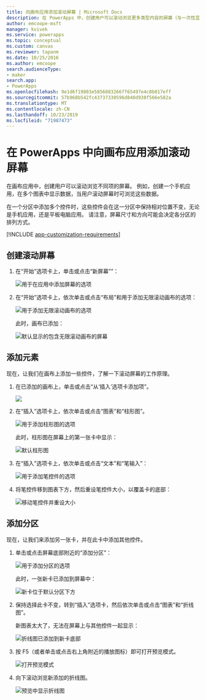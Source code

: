 ```yaml
---
title: 向画布应用添加滚动屏幕 | Microsoft Docs
description: 在 PowerApps 中，创建用户可以滚动浏览更多类型内容的屏幕（与一次性显示画布应用中全部内容的屏幕相比）。
author: emcoope-msft
manager: kvivek
ms.service: powerapps
ms.topic: conceptual
ms.custom: canvas
ms.reviewer: tapanm
ms.date: 10/25/2016
ms.author: emcoope
search.audienceType:
- maker
search.app:
- PowerApps
ms.openlocfilehash: 9e1d6f19803e5856083266ff65497e4c0b017eff
ms.sourcegitcommit: 57b968b542fc43737330596d840d938f566e582a
ms.translationtype: MT
ms.contentlocale: zh-CN
ms.lasthandoff: 10/23/2019
ms.locfileid: "71987473"
---
```

# <a name="add-a-scrolling-screen-to-a-canvas-app-in-powerapps"></a>在 PowerApps 中向画布应用添加滚动屏幕

在画布应用中，创建用户可以滚动浏览不同项的屏幕。 例如，创建一个手机应用，在多个图表中显示数据，当用户滚动屏幕时可浏览这些数据。

在一个分区中添加多个控件时，这些控件会在这一分区中保持相对位置不变，无论是手机应用，还是平板电脑应用。 请注意，屏幕尺寸和方向可能会决定各分区的排列方式。  

[!INCLUDE [app-customization-requirements](../../includes/app-customization-requirements.md)]

## <a name="create-a-scrolling-screen"></a>创建滚动屏幕

1. 在“开始”选项卡上，单击或点击“新屏幕””：

    ![用于在应用中添加屏幕的选项][1]

2. 在“开始”选项卡上，依次单击或点击“布局”和用于添加无限滚动画布的选项：  
   
    ![用于添加无限滚动画布的选项][2]
   
    此时，画布已添加：  
   
    ![默认显示的包含无限滚动画布的屏幕][3]

## <a name="add-elements"></a>添加元素
现在，让我们在画布上添加一些控件，了解一下滚动屏幕的工作原理。

1. 在已添加的画布上，单击或点击“从‘插入’选项卡添加项”。
   
    ![][4]
2. 在“插入”选项卡上，依次单击或点击“图表”和“柱形图”。
   
    ![用于添加柱形图的选项][5]
   
    此时，柱形图在屏幕上的第一张卡中显示：  
   
    ![默认柱形图][7]
3. 在“插入”选项卡上，依次单击或点击“文本”和“笔输入”：  
   
    ![用于添加笔控件的选项][8]
4. 将笔控件移到图表下方，然后重设笔控件大小，以覆盖卡的底部：  
   
    ![移动笔控件并重设大小][9]

## <a name="add-a-section"></a>添加分区
现在，让我们来添加另一张卡，并在此卡中添加其他控件。

1. 单击或点击屏幕底部附近的“添加分区”：  
   
    ![用于添加分区的选项][10]
   
    此时，一张新卡已添加到屏幕中：  
   
    ![新卡位于默认分区下方][11]
2. 保持选择此卡不变，转到“插入”选项卡，然后依次单击或点击“图表”和“折线图”。
   
    新图表太大了，无法在屏幕上与其他控件一起显示：  
   
    ![折线图已添加到新卡底部][12]
3. 按 F5（或者单击或点击右上角附近的播放图标）即可打开预览模式。
   
    ![打开预览模式](./media/add-scrolling-screen/open-preview.png)
4. 向下滚动浏览新添加的折线图。  
   
    ![预览中显示折线图][13]

[1]: ./media/add-scrolling-screen/add-screen.png
[2]: ./media/add-scrolling-screen/add-canvas.png
[3]: ./media/add-scrolling-screen/default-canvas.png
[4]: ./media/add-scrolling-screen/insert-visual.png
[5]: ./media/add-scrolling-screen/add-chart.png
[7]: ./media/add-scrolling-screen/default-chart.png
[8]: ./media/add-scrolling-screen/add-pen.png
[9]: ./media/add-scrolling-screen/move-resize-pen.png
[10]: ./media/add-scrolling-screen/add-section.png
[11]: ./media/add-scrolling-screen/new-card.png
[12]: ./media/add-scrolling-screen/add-line-chart.png
[13]: ./media/add-scrolling-screen/line-chart-preview.png
